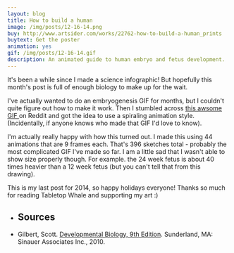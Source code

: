 ```yaml
---
layout: blog
title: How to build a human
image: /img/posts/12-16-14.png
buy: http://www.artsider.com/works/22762-how-to-build-a-human_prints
buytext: Get the poster
animation: yes
gif: /img/posts/12-16-14.gif
description: An animated guide to human embryo and fetus development. 
---
```


It's been a while since I made a science infographic! But hopefully this month's post is full of enough biology to make up for the wait. 

I've actually wanted to do an embryogenesis GIF for months, but I couldn't quite figure out how to make it work. Then I stumbled across <a href="http://imgur.com/0MNXclx" target="_blank">this awsome GIF </a> on Reddit and got the idea to use a spiraling animation style. (Incidentally, if anyone knows who made that GIF I'd love to know).

I'm actually really happy with how this turned out. I made this using 44 animations that are 9 frames each. That's 396 sketches total - probably the most complicated GIF I've made so far. I am a little sad that I wasn't able to show size properly though. For example. the 24 week fetus is about 40 times heavier than a 12 week fetus (but you can't tell that from this drawing). 

This is my last post for 2014, so happy holidays everyone! Thanks so much for reading Tabletop Whale and supporting my art :) 

<ul class="sources"> 
<li> <h2> Sources </h2></li>
<li> Gilbert, Scott. <u>Developmental Biology, 9th Edition</u>. Sunderland, MA: Sinauer Associates Inc., 2010. 
</li>
</ul>